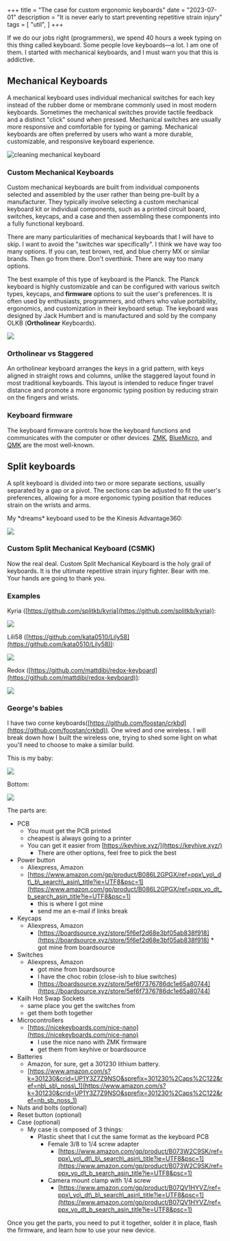 +++
title = "The case for custom ergonomic keyboards"
date = "2023-07-01"
description = "It is never early to start preventing repetitive strain injury"
tags = [
    "util",
]
+++

If we do our jobs right (programmers), we spend 40 hours a week typing on this thing called keyboard. Some people love keyboards—a lot. I am one of them. I started with mechanical keyboards, and I must warn you that this is addictive.

## Mechanical Keyboards

A mechanical keyboard uses individual mechanical switches for each key instead of the rubber dome or membrane commonly used in most modern keyboards. Sometimes the mechanical switches provide tactile feedback and a distinct "click" sound when pressed. Mechanical switches are usually more responsive and comfortable for typing or gaming. Mechanical keyboards are often preferred by users who want a more durable, customizable, and responsive keyboard experience.

![cleaning mechanical keyboard](https://cdn.hashnode.com/res/hashnode/image/upload/v1676523101979/9f2cea6e-c4f7-4942-b79a-88c4da931228.jpeg)

### Custom Mechanical Keyboards

Custom mechanical keyboards are built from individual components selected and assembled by the user rather than being pre-built by a manufacturer. They typically involve selecting a custom mechanical keyboard kit or individual components, such as a printed circuit board, switches, keycaps, and a case and then assembling these components into a fully functional keyboard.

There are many particularities of mechanical keyboards that I will have to skip. I want to avoid the "switches war specifically". I think we have way too many options. If you can, test brown, red, and blue cherry MX or similar brands. Then go from there. Don't overthink. There are way too many options.

The best example of this type of keyboard is the Planck. The Planck keyboard is highly customizable and can be configured with various switch types, keycaps, and **firmware** options to suit the user's preferences. It is often used by enthusiasts, programmers, and others who value portability, ergonomics, and customization in their keyboard setup. The keyboard was designed by Jack Humbert and is manufactured and sold by the company OLKB (**Ortholinear** Keyboards).

![](https://cdn.hashnode.com/res/hashnode/image/upload/v1676523202936/19c2125e-9d19-47df-84b4-7f7f81a505c1.webp)

### Ortholinear vs Staggered

An ortholinear keyboard arranges the keys in a grid pattern, with keys aligned in straight rows and columns, unlike the staggered layout found in most traditional keyboards. This layout is intended to reduce finger travel distance and promote a more ergonomic typing position by reducing strain on the fingers and wrists.

### Keyboard firmware

The keyboard firmware controls how the keyboard functions and communicates with the computer or other devices. [ZMK](https://github.com/zmkfirmware/zmk), [BlueMicro](https://github.com/jpconstantineau/BlueMicro_BLE), and [QMK](https://github.com/qmk/qmk_firmware) are the most well-known.

## Split keyboards

A split keyboard is divided into two or more separate sections, usually separated by a gap or a pivot. The sections can be adjusted to fit the user's preferences, allowing for a more ergonomic typing position that reduces strain on the wrists and arms.

My \*dreams\* keyboard used to be the Kinesis Advantage360:

![](https://cdn.hashnode.com/res/hashnode/image/upload/v1676523283063/2befae7b-8478-4ca1-b2f0-fa3dcf7979b2.jpeg)

### Custom Split Mechanical Keyboard (CSMK)

Now the real deal. Custom Split Mechanical Keyboard is the holy grail of keyboards. It is the ultimate repetitive strain injury fighter. Bear with me. Your hands are going to thank you.

### Examples

Kyria ([https://github.com/splitkb/kyria](https://github.com/splitkb/kyria)):

![](https://cdn.hashnode.com/res/hashnode/image/upload/v1676523468303/857e8c38-314a-48d9-8948-60b7db125688.webp)

Lili58 ([https://github.com/kata0510/Lily58](https://github.com/kata0510/Lily58)):

![](https://cdn.hashnode.com/res/hashnode/image/upload/v1676523535103/5a05a6f5-66b8-4432-82f4-06ca627f5532.jpeg)

Redox ([https://github.com/mattdibi/redox-keyboard](https://github.com/mattdibi/redox-keyboard)):

![](https://cdn.hashnode.com/res/hashnode/image/upload/v1676523580777/31a803d6-8689-4887-a0b8-468f0ba43001.jpeg)

### George's babies

I have two corne keyboards([https://github.com/foostan/crkbd](https://github.com/foostan/crkbd)). One wired and one wireless. I will break down how I built the wireless one, trying to shed some light on what you'll need to choose to make a similar build.

This is my baby:

![](https://cdn.hashnode.com/res/hashnode/image/upload/v1676580237922/c8bb466c-133e-4472-83ef-67c6034e6fda.jpeg)

Bottom:

![](https://cdn.hashnode.com/res/hashnode/image/upload/v1676580443154/273796d8-a535-4520-ad40-7cd4026bdb1a.jpeg)

The parts are:

* PCB
  * You must get the PCB printed
  * cheapest is always going to a printer
  * You can get it easier from [https://keyhive.xyz/](https://keyhive.xyz/)
    * There are other options, feel free to pick the best
* Power button
  * Aliexpress, Amazon
  * [https://www.amazon.com/gp/product/B086L2GPGX/ref=ppx\_yo\_dt\_b\_search\_asin\_title?ie=UTF8&psc=1](https://www.amazon.com/gp/product/B086L2GPGX/ref=ppx_yo_dt_b_search_asin_title?ie=UTF8&psc=1)
    * this is where I got mine
    * send me an e-mail if links break
* Keycaps
  * Aliexpress, Amazon
    * [https://boardsource.xyz/store/5f6ef2d68e3bf05ab838f918](https://boardsource.xyz/store/5f6ef2d68e3bf05ab838f918)
            * got mine from boardsource
* Switches
  * Aliexpress, Amazon
    * got mine from boardsource
    * I have the choc robin (close-ish to blue switches)
    * [https://boardsource.xyz/store/5ef6f7376786dc1e65a80744](https://boardsource.xyz/store/5ef6f7376786dc1e65a80744)
* Kailh Hot Swap Sockets
  * same place you get the switches from
  * get them both together
* Microcontrollers
  * [https://nicekeyboards.com/nice-nano](https://nicekeyboards.com/nice-nano)
    * I use the nice nano with ZMK firmware
    * get them from keyhive or boardsource
* Batteries
  * Amazon, for sure, get a 301230 lithium battery.
  * [https://www.amazon.com/s?k=301230&crid=UP1Y3Z7Z9NSO&sprefix=301230%2Caps%2C122&ref=nb\_sb\_noss\_1](https://www.amazon.com/s?k=301230&crid=UP1Y3Z7Z9NSO&sprefix=301230%2Caps%2C122&ref=nb_sb_noss_1)
* Nuts and bolts (optional)
* Reset button (optional)
* Case (optional)
  * My case is composed of 3 things:
    * Plastic sheet that I cut the same format as the keyboard PCB
      * Female 3/8 to 1/4 screw adapter
        * [https://www.amazon.com/gp/product/B073W2C9SK/ref=ppx\_yo\_dt\_b\_search\_asin\_title?ie=UTF8&psc=1](https://www.amazon.com/gp/product/B073W2C9SK/ref=ppx_yo_dt_b_search_asin_title?ie=UTF8&psc=1)
      * Camera mount clamp with 1/4 screw
        * [https://www.amazon.com/gp/product/B07QV1HYVZ/ref=ppx\_yo\_dt\_b\_search\_asin\_title?ie=UTF8&psc=1](https://www.amazon.com/gp/product/B07QV1HYVZ/ref=ppx_yo_dt_b_search_asin_title?ie=UTF8&psc=1)
                

Once you get the parts, you need to put it together, solder it in place, flash the firmware, and learn how to use your new device.
